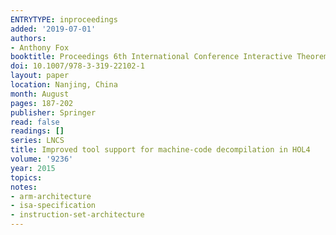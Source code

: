 ```yaml
---
ENTRYTYPE: inproceedings
added: '2019-07-01'
authors:
- Anthony Fox
booktitle: Proceedings 6th International Conference Interactive Theorem Proving ITP 2015
doi: 10.1007/978-3-319-22102-1
layout: paper
location: Nanjing, China
month: August
pages: 187-202
publisher: Springer
read: false
readings: []
series: LNCS
title: Improved tool support for machine-code decompilation in HOL4
volume: '9236'
year: 2015
topics:
notes:
- arm-architecture
- isa-specification
- instruction-set-architecture
---
```

